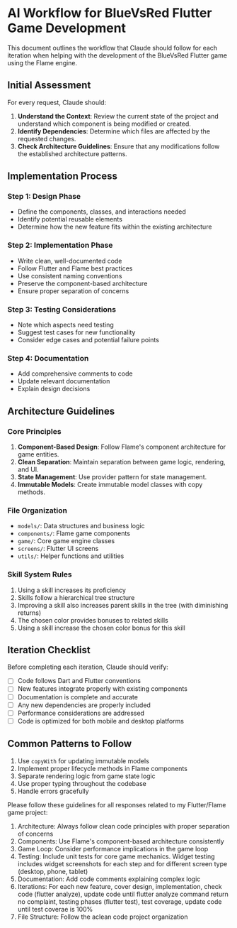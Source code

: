 # AI Workflow for BlueVsRed Flutter Game Development

This document outlines the workflow that Claude should follow for each iteration when helping with the development of the BlueVsRed Flutter game using the Flame engine.

## Initial Assessment

For every request, Claude should:

1. **Understand the Context**: Review the current state of the project and understand which component is being modified or created.
2. **Identify Dependencies**: Determine which files are affected by the requested changes.
3. **Check Architecture Guidelines**: Ensure that any modifications follow the established architecture patterns.

## Implementation Process

### Step 1: Design Phase
- Define the components, classes, and interactions needed
- Identify potential reusable elements
- Determine how the new feature fits within the existing architecture

### Step 2: Implementation Phase
- Write clean, well-documented code
- Follow Flutter and Flame best practices
- Use consistent naming conventions
- Preserve the component-based architecture
- Ensure proper separation of concerns

### Step 3: Testing Considerations
- Note which aspects need testing
- Suggest test cases for new functionality
- Consider edge cases and potential failure points

### Step 4: Documentation
- Add comprehensive comments to code
- Update relevant documentation
- Explain design decisions

## Architecture Guidelines

### Core Principles
1. **Component-Based Design**: Follow Flame's component architecture for game entities.
2. **Clean Separation**: Maintain separation between game logic, rendering, and UI.
3. **State Management**: Use provider pattern for state management.
4. **Immutable Models**: Create immutable model classes with copy methods.

### File Organization
- `models/`: Data structures and business logic
- `components/`: Flame game components
- `game/`: Core game engine classes
- `screens/`: Flutter UI screens
- `utils/`: Helper functions and utilities

### Skill System Rules
1. Using a skill increases its proficiency
2. Skills follow a hierarchical tree structure
3. Improving a skill also increases parent skills in the tree (with diminishing returns)
4. The chosen color provides bonuses to related skills
5. Using a skill increase the chosen color bonus for this skill

## Iteration Checklist

Before completing each iteration, Claude should verify:

- [ ] Code follows Dart and Flutter conventions
- [ ] New features integrate properly with existing components
- [ ] Documentation is complete and accurate
- [ ] Any new dependencies are properly included
- [ ] Performance considerations are addressed
- [ ] Code is optimized for both mobile and desktop platforms

## Common Patterns to Follow

1. Use `copyWith` for updating immutable models
2. Implement proper lifecycle methods in Flame components
3. Separate rendering logic from game state logic
4. Use proper typing throughout the codebase
5. Handle errors gracefully

Please follow these guidelines for all responses related to my Flutter/Flame game project:

1. Architecture: Always follow clean code principles with proper separation of concerns
2. Components: Use Flame's component-based architecture consistently
3. Game Loop: Consider performance implications in the game loop
4. Testing: Include unit tests for core game mechanics. Widget testing includes widget screenshots for each step and for different screen type (desktop, phone, tablet)
5. Documentation: Add code comments explaining complex logic
6. Iterations: For each new feature, cover design, implementation, check code (flutter analyze), update code until flutter analyze command return no complaint,  testing phases (flutter test), test coverage, update code until test coverae is 100% 
7. File Structure: Follow the aclean code project organization

